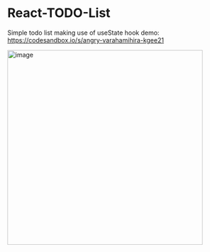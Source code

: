 # React-TODO-List
Simple todo list making use of useState hook
demo: https://codesandbox.io/s/angry-varahamihira-kgee21

<img width="440" alt="image" src="https://user-images.githubusercontent.com/61696629/160478573-53bc7cbe-7b90-4b7e-8b38-4341ca0ac04a.png">
